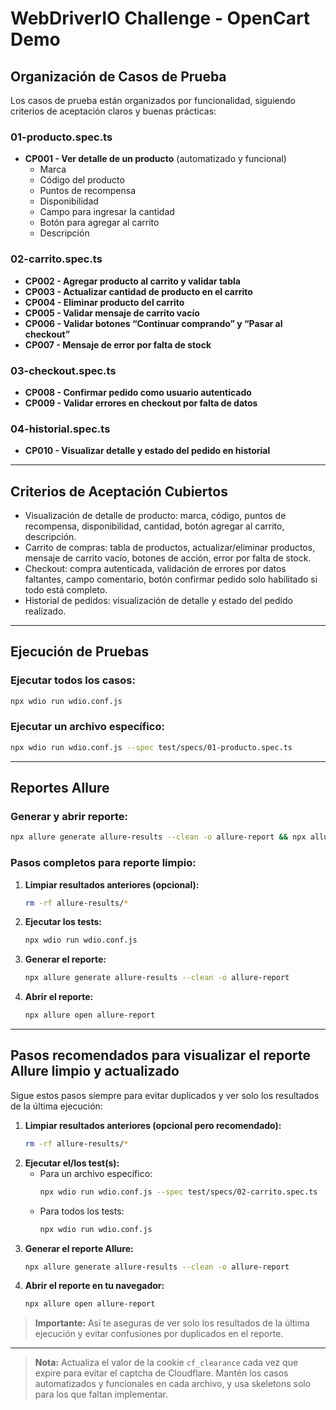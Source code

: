 # WebDriverIO Challenge - OpenCart Demo

## Organización de Casos de Prueba

Los casos de prueba están organizados por funcionalidad, siguiendo criterios de aceptación claros y buenas prácticas:

### 01-producto.spec.ts
- **CP001 - Ver detalle de un producto** (automatizado y funcional)
  - Marca
  - Código del producto
  - Puntos de recompensa
  - Disponibilidad
  - Campo para ingresar la cantidad
  - Botón para agregar al carrito
  - Descripción

### 02-carrito.spec.ts
- **CP002 - Agregar producto al carrito y validar tabla**
- **CP003 - Actualizar cantidad de producto en el carrito**
- **CP004 - Eliminar producto del carrito**
- **CP005 - Validar mensaje de carrito vacío**
- **CP006 - Validar botones “Continuar comprando” y “Pasar al checkout”**
- **CP007 - Mensaje de error por falta de stock**

### 03-checkout.spec.ts
- **CP008 - Confirmar pedido como usuario autenticado**
- **CP009 - Validar errores en checkout por falta de datos**

### 04-historial.spec.ts
- **CP010 - Visualizar detalle y estado del pedido en historial**

---

## Criterios de Aceptación Cubiertos

- Visualización de detalle de producto: marca, código, puntos de recompensa, disponibilidad, cantidad, botón agregar al carrito, descripción.
- Carrito de compras: tabla de productos, actualizar/eliminar productos, mensaje de carrito vacío, botones de acción, error por falta de stock.
- Checkout: compra autenticada, validación de errores por datos faltantes, campo comentario, botón confirmar pedido solo habilitado si todo está completo.
- Historial de pedidos: visualización de detalle y estado del pedido realizado.

---

## Ejecución de Pruebas

### Ejecutar todos los casos:
```bash
npx wdio run wdio.conf.js
```

### Ejecutar un archivo específico:
```bash
npx wdio run wdio.conf.js --spec test/specs/01-producto.spec.ts
```

---

## Reportes Allure

### Generar y abrir reporte:
```bash
npx allure generate allure-results --clean -o allure-report && npx allure open allure-report
```

### Pasos completos para reporte limpio:
1. **Limpiar resultados anteriores (opcional):**
   ```bash
   rm -rf allure-results/*
   ```
2. **Ejecutar los tests:**
   ```bash
   npx wdio run wdio.conf.js
   ```
3. **Generar el reporte:**
   ```bash
   npx allure generate allure-results --clean -o allure-report
   ```
4. **Abrir el reporte:**
   ```bash
   npx allure open allure-report
   ```

---

## Pasos recomendados para visualizar el reporte Allure limpio y actualizado

Sigue estos pasos siempre para evitar duplicados y ver solo los resultados de la última ejecución:

1. **Limpiar resultados anteriores (opcional pero recomendado):**
   ```bash
   rm -rf allure-results/*
   ```
2. **Ejecutar el/los test(s):**
   - Para un archivo específico:
     ```bash
     npx wdio run wdio.conf.js --spec test/specs/02-carrito.spec.ts
     ```
   - Para todos los tests:
     ```bash
     npx wdio run wdio.conf.js
     ```
3. **Generar el reporte Allure:**
   ```bash
   npx allure generate allure-results --clean -o allure-report
   ```
4. **Abrir el reporte en tu navegador:**
   ```bash
   npx allure open allure-report
   ```

> **Importante:** Así te aseguras de ver solo los resultados de la última ejecución y evitar confusiones por duplicados en el reporte.

---

> **Nota:** Actualiza el valor de la cookie `cf_clearance` cada vez que expire para evitar el captcha de Cloudflare. Mantén los casos automatizados y funcionales en cada archivo, y usa skeletons solo para los que faltan implementar. 